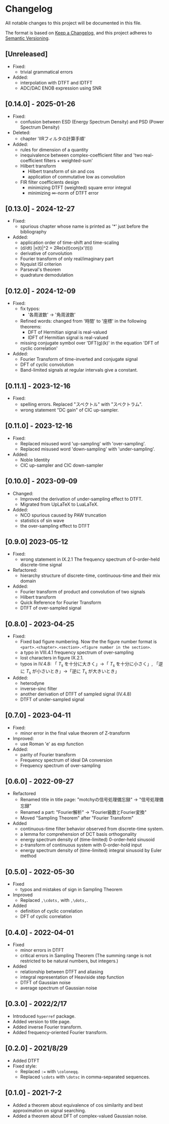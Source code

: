 # Changelog

All notable changes to this project will be documented in this file.

The format is based on [Keep a Changelog](https://keepachangelog.com/en/1.0.0/),
and this project adheres to [Semantic Versioning](https://semver.org/spec/v2.0.0.html).

## [Unreleased]

- Fixed:
  - trivial grammatical errors
- Added:
  - interpolation with DTFT and IDTFT
  - ADC/DAC ENOB expression using SNR

## [0.14.0] - 2025-01-26

- Fixed:
  - confusion between ESD (Energy Spectrum Density) and PSD (Power Spectrum Density)
- Deleted:
  - chapter 'IIRフィルタの計算手順'
- Added:
  - rules for dimension of a quantity
  - inequivalence between complex-coefficient filter and 'two real-coefficient filters + weighted-sum'
  - Hilbert transform
    - Hilbert transform of sin and cos
    - application of commutative low as convolution
  - FIR filter coefficients design
    - minimizing DTFT (weighted) square error integral
    - minimizing ∞-norm of DTFT error

## [0.13.0] - 2024-12-27

- Fixed:
  - spurious chapter whose name is printed as '*' just before the bibliography
- Added:
  - application order of time-shift and time-scaling
  - (d/dt) |x(t)|^2 = 2Re(x(t)conj(x'(t)))
  - derivative of convolution
  - Fourier transform of only real/imaginary part
  - Nyquist ISI criterion
  - Parseval's theorem
  - quadrature demodulation

## [0.12.0] - 2024-12-09

- Fixed:
  - fix typos:
    - '各周波数' -> '角周波数'
  - Refined words: changed from '時間' to '座標' in the following theorems:
    - DFT of Hermitian signal is real-valued
    - IDFT of Hermitian signal is real-valued
  - missing conjugate symbol over 'DFT(g)(k)' in the equation 'DFT of cyclic correlation'
- Added:
  - Fourier Transform of time-inverted and conjugate signal
  - DFT of cyclic convolution
  - Band-limited signals at regular intervals give a constant.

## [0.11.1] - 2023-12-16

- Fixed:
  - spelling errors. Replaced "スペクトル" with "スペクトラム".
  - wrong statement "DC gain" of CIC up-sampler.

## [0.11.0] - 2023-12-16

- Fixed:
  - Replaced misused word 'up-sampling' with 'over-sampling'.
  - Replaced misused word 'down-sampling' with 'under-sampling'.
- Added:
  - Noble Identity
  - CIC up-sampler and CIC down-sampler

## [0.10.0] - 2023-09-09

- Changed:
  - Improved the derivation of under-sampling effect to DTFT.
  - Migrated from UpLaTeX to LuaLaTeX.
- Added:
  - NCO spurious caused by PAW truncation
  - statistics of sin wave
  - the over-sampling effect to DTFT

## [0.9.0]  2023-05-12

- Fixed:
  - wrong statement in IX.2.1 The frequency spectrum of 0-order-held discrete-time signal
- Refactored:
  - hierarchy structure of discrete-time, continuous-time and their mix domain
- Added:
  - Fourier transform of product and convolution of two signals
  - Hilbert transform
  - Quick Reference for Fourier Transform
  - DTFT of over-sampled signal

## [0.8.0] - 2023-04-25

- Fixed:
  - Fixed bad figure numbering. Now the the figure number format is `<part>.<chapter>.<section>.<figure number in the section>`.
  - a typo in VIII.4.1 frequency spectrum of over-sampling
  - lost characters in figure IX.2.1.
  - typos in IV.4.8: 「 $T_\text{s}$ を十分に大きく」→「 $T_\text{s}$ を十分に小さく」, 「逆に $T_\text{s}$ が小さいとき」→「逆に $T_\text{s}$ が大きいとき」
- Added:
  - heterodyne
  - inverse-sinc filter
  - another derivation of DTFT of sampled signal (IV.4.8)
  - DTFT of under-sampled signal

## [0.7.0] - 2023-04-11

- Fixed:
  - minor error in the final value theorem of Z-transform
- Improved:
  - use Roman 'e' as exp function
- Added:
  - parity of Fourier transform
  - Frequency spectrum of ideal DA conversion
  - Frequency spectrum of over-sampling

## [0.6.0] - 2022-09-27

- Refactored
  - Renamed title in title page: "motchyの信号処理備忘録" -> "信号処理備忘録"
  - Renamed a part: "Fourier解析" -> "Fourier級数とFourier変換"
  - Moved "Sampling Theorem" after "Fourier Transform"
- Added
  - continuous-time filter behavior observed from discrete-time system.
  - a lemma for comprehension of DCT basis orthogonality
  - energy spectrum density of (time-limited) 0-order-held sinusoid
  - z-transform of continuous system with 0-order-hold input
  - energy spectrum density of (time-limited) integral sinusoid by Euler method

## [0.5.0] - 2022-05-30

- Fixed
  - typos and mistakes of sign in Sampling Theorem
- Improved
  - Replaced `,\cdots,` with `,\dots,`.
- Added
  - definition of cyclic correlation
  - DFT of cyclic correlation

## [0.4.0] - 2022-04-01

- Fixed
  - minor errors in DTFT
  - critical errors in Sampling Theorem (The summing range is not restricted to be natural numbers, but integers.)
- Added
  - relationship between DTFT and aliasing
  - integral representation of Heaviside step function
  - DTFT of Gaussian noise
  - average spectrum of Gaussian noise

## [0.3.0] - 2022/2/17

- Introduced `hyperref` package.
- Added version to title page.
- Added inverse Fourier transform.
- Added frequency-oriented Fourier transform.

## [0.2.0] - 2021/8/29

- Added DTFT
- Fixed style:
  - Replaced `:=` with `\coloneqq`.
  - Replaced `\cdots` with `\dotsc` in comma-separated sequences.

## [0.1.0] - 2021-7-2

- Added a theorem about equivalence of cos similarity and best approximation on signal searching.
- Added a theorem about DFT of complex-valued Gaussian noise.

